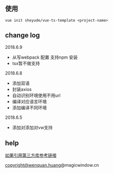 
## 使用

```
vue init sheyude/vue-ts-template <project-name>
```



## change log

2018.6.9
- 从写webpack 配置 支持npm 安装
- tsx暂不做支持

2018.6.8
- 添加双语
- 封装axios
- 自动识别环境使用不用url
- 编译对应语言环境
- 添加编译不同环境

2018.6.5
- 添加对添加对vw支持


## help

[如果引用第三方库参考链接](https://segmentfault.com/a/1190000012486378)

copyright@wenquan.huang@magicwindow.cn
